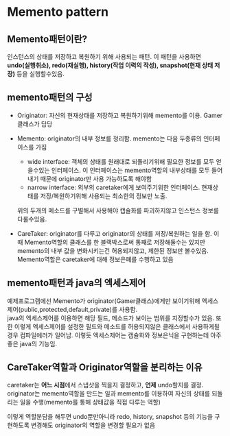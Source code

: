 # Memento pattern

## Memento패턴이란?
인스턴스의 상태를 저장하고 복원하기 위해 사용되는 패턴. 이 패턴을 사용하면 **undo(실행취소), redo(재실행), history(작업 이력의 작성), snapshot(현재 상태 저장)** 등을 실행할수있음.  

## memento패턴의 구성
- Originator: 자신의 현재상태를 저장하고 복원하기위해 memento를 이용. Gamer클래스가 담당
- Memento: originator의 내부 정보를 정리함. memento는 다음 두종류의 인터페이스를 가짐 
    + wide interface: 객체의 상태를 원래대로 되돌리기위해 필요한 정보를 모두 얻을수있는 인터페이스. 이 인터페이스는 memento역할의 내부상태를 모두 들어내기 때문에 originator만 사용 가능하도록 해야함
    + narrow interface: 외부의 caretaker에게 보여주기위한 인터페이스. 현재상태를 저장/복원하기위해 사용되는 최소한의 정보만 노출.

    위의 두개의 메소드를 구별해서 사용해야 캡슐화를 파괴하지않고 인스턴스 정보를 다룰수있음. 

- CareTaker: originator를 다루고 originator의 상태를 저장/복원하는 일을 함. 이때 Memento역할의 클래스를 한 블랙박스로써 통째로 저장해둘수는 있지만 memento의 내부 값을 변화시키는건 허용되지않고, 제한된 정보만 볼수있음. Memento역할은 caretaker에 대해 정보은폐를 수행하고 있음

## memento패턴과 java의 엑세스제어
예제프로그램에선 Memento가 originator(Gamer클래스)에게만 보이기위해 엑세스제어(public,protected,default,private)를 사용함.  
java의 엑세스제어를 이용하면 해당 필드, 메소드가 보이는 범위를 지정할수가 있음. 또한 이렇게 엑세스제어를 설정한 필드와 메소드를 허용되지않은 클래스에서 사용하게될경우 컴파일에러가 일어남. 이렇듯 엑세스제어는 캡슐화와 정보은닉을 구현하는데 아주 좋은 java의 기능임.

## CareTaker역할과 Originator역할을 분리하는 이유
caretaker는 **어느 시점**에서 스냅샷을 찍을지 결정하고, **언제** undo할지를 결정. originator는 memento역할을 만드는 일과 memento를 이용하여 자신의 상태를 되돌리는 일을 수행(memento를 통해 상태값을 직접 다루는 역할)

이렇게 역할분담을 해두면 undo뿐만아니라 redo, history, snapshot 등의 기능을 구현하도록 변경해도 originator의 역할을 변경할 필요가 없음

